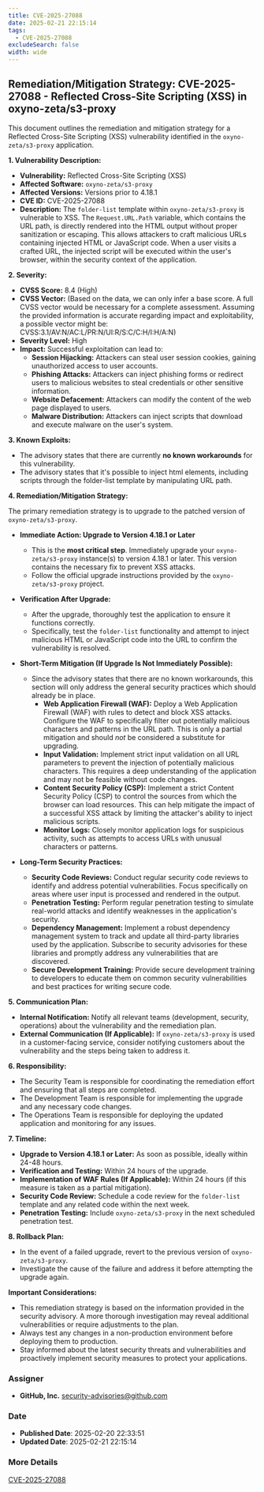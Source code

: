 ```yaml
---
title: CVE-2025-27088
date: 2025-02-21 22:15:14
tags:
  - CVE-2025-27088
excludeSearch: false
width: wide
---
```


## Remediation/Mitigation Strategy: CVE-2025-27088 - Reflected Cross-Site Scripting (XSS) in oxyno-zeta/s3-proxy

This document outlines the remediation and mitigation strategy for a Reflected Cross-Site Scripting (XSS) vulnerability identified in the `oxyno-zeta/s3-proxy` application.

**1. Vulnerability Description:**

*   **Vulnerability:** Reflected Cross-Site Scripting (XSS)
*   **Affected Software:** `oxyno-zeta/s3-proxy`
*   **Affected Versions:** Versions prior to 4.18.1
*   **CVE ID:** CVE-2025-27088
*   **Description:** The `folder-list` template within `oxyno-zeta/s3-proxy` is vulnerable to XSS. The `Request.URL.Path` variable, which contains the URL path, is directly rendered into the HTML output without proper sanitization or escaping.  This allows attackers to craft malicious URLs containing injected HTML or JavaScript code. When a user visits a crafted URL, the injected script will be executed within the user's browser, within the security context of the application.

**2. Severity:**

*   **CVSS Score:** 8.4 (High)
*   **CVSS Vector:**  (Based on the data, we can only infer a base score.  A full CVSS vector would be necessary for a complete assessment. Assuming the provided information is accurate regarding impact and exploitability, a possible vector might be: CVSS:3.1/AV:N/AC:L/PR:N/UI:R/S:C/C:H/I:H/A:N)
*   **Severity Level:** High
*   **Impact:** Successful exploitation can lead to:
    *   **Session Hijacking:** Attackers can steal user session cookies, gaining unauthorized access to user accounts.
    *   **Phishing Attacks:** Attackers can inject phishing forms or redirect users to malicious websites to steal credentials or other sensitive information.
    *   **Website Defacement:** Attackers can modify the content of the web page displayed to users.
    *   **Malware Distribution:**  Attackers can inject scripts that download and execute malware on the user's system.

**3. Known Exploits:**

*   The advisory states that there are currently **no known workarounds** for this vulnerability.
*   The advisory states that it's possible to inject html elements, including scripts through the folder-list template by manipulating URL path.

**4. Remediation/Mitigation Strategy:**

The primary remediation strategy is to upgrade to the patched version of `oxyno-zeta/s3-proxy`.

*   **Immediate Action: Upgrade to Version 4.18.1 or Later**
    *   This is the **most critical step**.  Immediately upgrade your `oxyno-zeta/s3-proxy` instance(s) to version 4.18.1 or later. This version contains the necessary fix to prevent XSS attacks.
    *   Follow the official upgrade instructions provided by the `oxyno-zeta/s3-proxy` project.

*   **Verification After Upgrade:**
    *   After the upgrade, thoroughly test the application to ensure it functions correctly.
    *   Specifically, test the `folder-list` functionality and attempt to inject malicious HTML or JavaScript code into the URL to confirm the vulnerability is resolved.

*   **Short-Term Mitigation (If Upgrade Is Not Immediately Possible):**
    *   Since the advisory states that there are no known workarounds, this section will only address the general security practices which should already be in place.
        *   **Web Application Firewall (WAF):** Deploy a Web Application Firewall (WAF) with rules to detect and block XSS attacks.  Configure the WAF to specifically filter out potentially malicious characters and patterns in the URL path.  This is only a partial mitigation and should *not* be considered a substitute for upgrading.
        *   **Input Validation:**  Implement strict input validation on all URL parameters to prevent the injection of potentially malicious characters.  This requires a deep understanding of the application and may not be feasible without code changes.
        *   **Content Security Policy (CSP):** Implement a strict Content Security Policy (CSP) to control the sources from which the browser can load resources.  This can help mitigate the impact of a successful XSS attack by limiting the attacker's ability to inject malicious scripts.
        *   **Monitor Logs:**  Closely monitor application logs for suspicious activity, such as attempts to access URLs with unusual characters or patterns.

*   **Long-Term Security Practices:**
    *   **Security Code Reviews:** Conduct regular security code reviews to identify and address potential vulnerabilities.  Focus specifically on areas where user input is processed and rendered in the output.
    *   **Penetration Testing:** Perform regular penetration testing to simulate real-world attacks and identify weaknesses in the application's security.
    *   **Dependency Management:** Implement a robust dependency management system to track and update all third-party libraries used by the application.  Subscribe to security advisories for these libraries and promptly address any vulnerabilities that are discovered.
    *   **Secure Development Training:** Provide secure development training to developers to educate them on common security vulnerabilities and best practices for writing secure code.

**5. Communication Plan:**

*   **Internal Notification:** Notify all relevant teams (development, security, operations) about the vulnerability and the remediation plan.
*   **External Communication (If Applicable):**  If `oxyno-zeta/s3-proxy` is used in a customer-facing service, consider notifying customers about the vulnerability and the steps being taken to address it.

**6. Responsibility:**

*   The Security Team is responsible for coordinating the remediation effort and ensuring that all steps are completed.
*   The Development Team is responsible for implementing the upgrade and any necessary code changes.
*   The Operations Team is responsible for deploying the updated application and monitoring for any issues.

**7. Timeline:**

*   **Upgrade to Version 4.18.1 or Later:** As soon as possible, ideally within 24-48 hours.
*   **Verification and Testing:** Within 24 hours of the upgrade.
*   **Implementation of WAF Rules (If Applicable):** Within 24 hours (if this measure is taken as a partial mitigation).
*   **Security Code Review:**  Schedule a code review for the `folder-list` template and any related code within the next week.
*   **Penetration Testing:** Include `oxyno-zeta/s3-proxy` in the next scheduled penetration test.

**8.  Rollback Plan:**

*   In the event of a failed upgrade, revert to the previous version of `oxyno-zeta/s3-proxy`.
*   Investigate the cause of the failure and address it before attempting the upgrade again.

**Important Considerations:**

*   This remediation strategy is based on the information provided in the security advisory.  A more thorough investigation may reveal additional vulnerabilities or require adjustments to the plan.
*   Always test any changes in a non-production environment before deploying them to production.
*   Stay informed about the latest security threats and vulnerabilities and proactively implement security measures to protect your applications.

### Assigner
- **GitHub, Inc.** <security-advisories@github.com>

### Date
- **Published Date**: 2025-02-20 22:33:51
- **Updated Date**: 2025-02-21 22:15:14



### More Details
[CVE-2025-27088](https://www.cvedetails.com/cve/CVE-2025-27088)